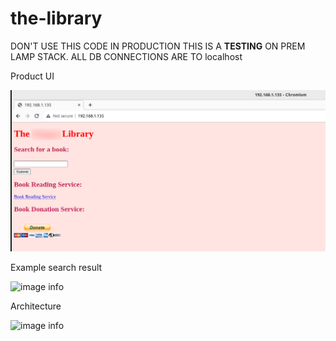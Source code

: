 # the-library
DON'T USE THIS CODE IN PRODUCTION
THIS IS A **TESTING** ON PREM LAMP STACK.
ALL DB CONNECTIONS ARE TO localhost

Product UI

![image info](./product-image-1-2.png)

Example search result

![image info](./product-image-2.png)


Architecture

![image info](./Architecture/aleppo-library-architecture.jpg)